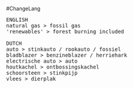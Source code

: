 #ChangeLang

<pre>
ENGLISH
natural gas > fossil gas
'renewables' > forest burning included

DUTCH
auto > stinkauto / rookauto / fossiel
bladblazer > benzineblazer / herriehark
electrische auto > auto
houtkachel > ontbossingskachel
schoorsteen > stinkpijp
vlees > dierplak
</pre>

